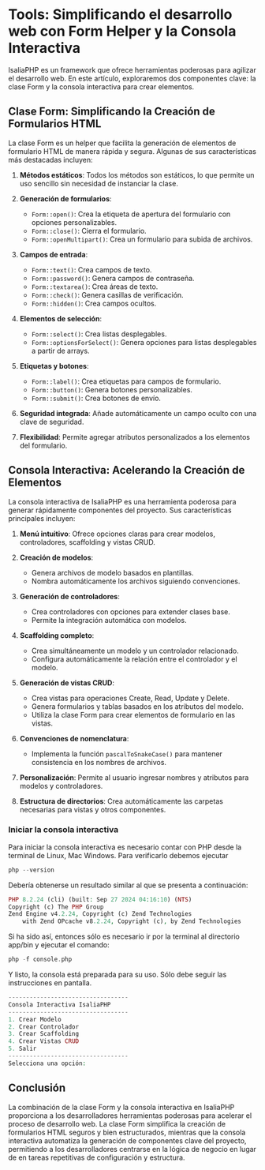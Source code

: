 # Tools: Simplificando el desarrollo web con Form Helper y la Consola Interactiva

IsaliaPHP es un framework que ofrece herramientas poderosas para agilizar el desarrollo web. En este artículo, exploraremos dos componentes clave: la clase Form y la consola interactiva para crear elementos.

## Clase Form: Simplificando la Creación de Formularios HTML

La clase Form es un helper que facilita la generación de elementos de formulario HTML de manera rápida y segura. Algunas de sus características más destacadas incluyen:

1. **Métodos estáticos**: Todos los métodos son estáticos, lo que permite un uso sencillo sin necesidad de instanciar la clase.

2. **Generación de formularios**: 
   - `Form::open()`: Crea la etiqueta de apertura del formulario con opciones personalizables.
   - `Form::close()`: Cierra el formulario.
   - `Form::openMultipart()`: Crea un formulario para subida de archivos.

3. **Campos de entrada**:
   - `Form::text()`: Crea campos de texto.
   - `Form::password()`: Genera campos de contraseña.
   - `Form::textarea()`: Crea áreas de texto.
   - `Form::check()`: Genera casillas de verificación.
   - `Form::hidden()`: Crea campos ocultos.

4. **Elementos de selección**:
   - `Form::select()`: Crea listas desplegables.
   - `Form::optionsForSelect()`: Genera opciones para listas desplegables a partir de arrays.

5. **Etiquetas y botones**:
   - `Form::label()`: Crea etiquetas para campos de formulario.
   - `Form::button()`: Genera botones personalizables.
   - `Form::submit()`: Crea botones de envío.

6. **Seguridad integrada**: Añade automáticamente un campo oculto con una clave de seguridad.

7. **Flexibilidad**: Permite agregar atributos personalizados a los elementos del formulario.

## Consola Interactiva: Acelerando la Creación de Elementos

La consola interactiva de IsaliaPHP es una herramienta poderosa para generar rápidamente componentes del proyecto. Sus características principales incluyen:

1. **Menú intuitivo**: Ofrece opciones claras para crear modelos, controladores, scaffolding y vistas CRUD.

2. **Creación de modelos**: 
   - Genera archivos de modelo basados en plantillas.
   - Nombra automáticamente los archivos siguiendo convenciones.

3. **Generación de controladores**:
   - Crea controladores con opciones para extender clases base.
   - Permite la integración automática con modelos.

4. **Scaffolding completo**:
   - Crea simultáneamente un modelo y un controlador relacionado.
   - Configura automáticamente la relación entre el controlador y el modelo.

5. **Generación de vistas CRUD**:
   - Crea vistas para operaciones Create, Read, Update y Delete.
   - Genera formularios y tablas basados en los atributos del modelo.
   - Utiliza la clase Form para crear elementos de formulario en las vistas.

6. **Convenciones de nomenclatura**:
   - Implementa la función `pascalToSnakeCase()` para mantener consistencia en los nombres de archivos.

7. **Personalización**: Permite al usuario ingresar nombres y atributos para modelos y controladores.

8. **Estructura de directorios**: Crea automáticamente las carpetas necesarias para vistas y otros componentes.

### Iniciar la consola interactiva
Para iniciar la consola interactiva es necesario contar con PHP desde la terminal de Linux, Mac  Windows. 
Para verificarlo debemos ejecutar

```php
php --version
```
Debería obtenerse un resultado similar al que se presenta a continuación:

```php
PHP 8.2.24 (cli) (built: Sep 27 2024 04:16:10) (NTS)
Copyright (c) The PHP Group
Zend Engine v4.2.24, Copyright (c) Zend Technologies
    with Zend OPcache v8.2.24, Copyright (c), by Zend Technologies
```

Si ha sido así, entonces sólo es necesario ir por la terminal al directorio app/bin y ejecutar el comando:
```php
php -f console.php
```

Y listo, la consola está preparada para su uso. Sólo debe seguir las instrucciones en pantalla.

```php
----------------------------------
Consola Interactiva IsaliaPHP
----------------------------------
1. Crear Modelo
2. Crear Controlador
3. Crear Scaffolding
4. Crear Vistas CRUD
5. Salir
----------------------------------
Selecciona una opción: 
```

## Conclusión

La combinación de la clase Form y la consola interactiva en IsaliaPHP proporciona a los desarrolladores herramientas poderosas para acelerar el proceso de desarrollo web. La clase Form simplifica la creación de formularios HTML seguros y bien estructurados, mientras que la consola interactiva automatiza la generación de componentes clave del proyecto, permitiendo a los desarrolladores centrarse en la lógica de negocio en lugar de en tareas repetitivas de configuración y estructura.